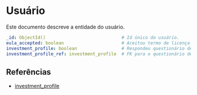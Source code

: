 # Usuário

Este documento descreve a entidade do usuário.

```yaml
_id: ObjectId()                             # Id único do usuário.
eula_accepted: boolean                      # Aceitou termo de licença.
investment_profile: boolean                 # Respondeu questionário de investidor.
investment_profile_ref: investment_profile  # FK para o questionário de investidor.
```

## Referências

- [investment_profile](./investment-profile.md)
